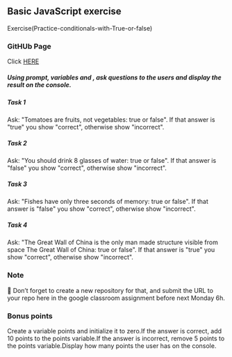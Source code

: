 ## Basic JavaScript exercise
Exercise(Practice-conditionals-with-True-or-false)

### GitHUb Page
Click [HERE](https://devcodepush.github.io/Exercise-Basic-JS-3---Practice-conditionals-with-True-or-false/)

##### Using prompt, variables and , ask questions to the users and display the result on the console.

##### Task 1
Ask: "Tomatoes are fruits, not vegetables: true or false". If that answer is "true" you show "correct", otherwise show "incorrect".

##### Task 2
Ask: "You should drink 8 glasses of water: true or false". If that answer is "false" you show "correct", otherwise show "incorrect".

##### Task 3
Ask: "Fishes have only three seconds of memory: true or false". If that answer is "false" you show "correct", otherwise show "incorrect".

##### Task 4
Ask: "The Great Wall of China is the only man made structure visible from space The Great Wall of China: true or false". If that answer is "true" you show "correct", otherwise show "incorrect".

### Note
🚨 Don’t forget to create a new repository for that, and submit the URL to your repo here in the google classroom assignment before next Monday 6h.

### Bonus points
Create a variable points and initialize it to zero.If the answer is correct, add 10 points to the points variable.If the answer is incorrect, remove 5 points to the points variable.Display how many points the user has on the console.
